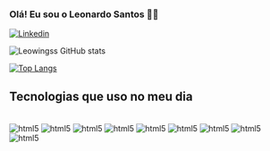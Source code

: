 ### Olá! Eu sou o Leonardo Santos 🙆‍♂️

[![Linkedin](https://img.shields.io/badge/LinkedIn-0077B5?style=for-the-badge&logo=linkedin&logoColor=white)](https://www.linkedin.com/in/leonardo-goncales/)

![Leowingss GitHub stats](https://github-readme-stats.vercel.app/api?username=leowingss&show_icons=true&theme=dracula)

[![Top Langs](https://github-readme-stats.vercel.app/api/top-langs/?username=leowingss&layout=compact)](https://github.com/anuraghazra/github-readme-stats)

## Tecnologias que uso no meu dia

<div style="display: inline-block"> <br/>
  <img align="center" alt="html5" src="https://img.shields.io/badge/HTML5-E34F26?style=for-the-badge&logo=html5&logoColor=white">
  <img align="center" alt="html5" src="https://img.shields.io/badge/CSS3-1572B6?style=for-the-badge&logo=css3&logoColor=white">
  <img align="center" alt="html5" src="https://img.shields.io/badge/JavaScript-323330?style=for-the-badge&logo=javascript&logoColor=F7DF1E">
  <img align="center" alt="html5" src="https://img.shields.io/badge/TypeScript-007ACC?style=for-the-badge&logo=typescript&logoColor=white">
  <img align="center" alt="html5" src="https://img.shields.io/badge/Node.js-43853D?style=for-the-badge&logo=node.js&logoColor=white">
  <img align="center" alt="html5" src="https://img.shields.io/badge/Ionic-3880FF?style=for-the-badge&logo=ionic&logoColor=white">
  <img align="center" alt="html5" src="https://img.shields.io/badge/Visual_Studio_Code-0078D4?style=for-the-badge&logo=visual%20studio%20code&logoColor=white">
  <img align="center" alt="html5" src="https://img.shields.io/badge/GIT-E44C30?style=for-the-badge&logo=git&logoColor=white">
 
  <img align="center" alt="html5" src="https://img.shields.io/badge/AngularJS-E23237?style=for-the-badge&logo=angularjs&logoColor=white">
</div>
